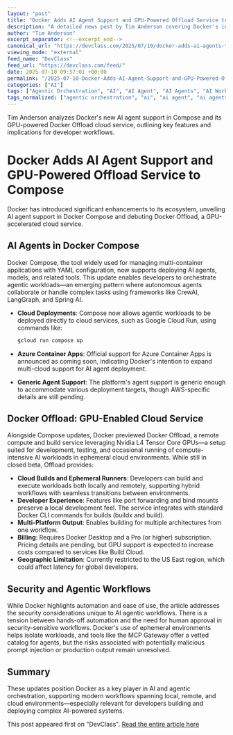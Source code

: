 ```yaml
---
layout: "post"
title: "Docker Adds AI Agent Support and GPU-Powered Offload Service to Compose"
description: "A detailed news post by Tim Anderson covering Docker's introduction of AI agent support within the Compose tool and its launch of Docker Offload, a GPU-enabled cloud service designed for running compute-intensive AI workloads in ephemeral environments. The article explains new orchestration capabilities, outlines integration with cloud services, and highlights security implications and workflow enhancements for developers."
author: "Tim Anderson"
excerpt_separator: <!--excerpt_end-->
canonical_url: "https://devclass.com/2025/07/10/docker-adds-ai-agents-to-compose-along-with-gpu-powered-cloud-offload-service/"
viewing_mode: "external"
feed_name: "DevClass"
feed_url: "https://devclass.com/feed/"
date: 2025-07-10 09:57:01 +00:00
permalink: "/2025-07-10-Docker-Adds-AI-Agent-Support-and-GPU-Powered-Offload-Service-to-Compose.html"
categories: ["AI"]
tags: ["Agentic Orchestration", "AI", "AI Agent", "AI Agents", "AI Workloads", "AI/ML", "Build Cloud", "Cloud Development", "Container Services", "Containers", "CrewAI", "Docker", "Docker Compose", "Docker Offload", "Ephemeral Compute", "GPU Cloud", "Hybrid Workflow", "LangGraph", "MCP Gateway", "Nvidia L4", "Port Forwarding", "Posts", "Remote Build", "Spring AI"]
tags_normalized: ["agentic orchestration", "ai", "ai agent", "ai agents", "ai workloads", "ai slash ml", "build cloud", "cloud development", "container services", "containers", "crewai", "docker", "docker compose", "docker offload", "ephemeral compute", "gpu cloud", "hybrid workflow", "langgraph", "mcp gateway", "nvidia l4", "port forwarding", "posts", "remote build", "spring ai"]
---
```


Tim Anderson analyzes Docker's new AI agent support in Compose and its GPU-powered Docker Offload cloud service, outlining key features and implications for developer workflows.<!--excerpt_end-->

# Docker Adds AI Agent Support and GPU-Powered Offload Service to Compose

Docker has introduced significant enhancements to its ecosystem, unveiling AI agent support in Docker Compose and debuting Docker Offload, a GPU-accelerated cloud service.

## AI Agents in Docker Compose

Docker Compose, the tool widely used for managing multi-container applications with YAML configuration, now supports deploying AI agents, models, and related tools. This update enables developers to orchestrate agentic workloads—an emerging pattern where autonomous agents collaborate or handle complex tasks using frameworks like CrewAI, LangGraph, and Spring AI.

- **Cloud Deployments**: Compose now allows agentic workloads to be deployed directly to cloud services, such as Google Cloud Run, using commands like:

  ```sh
  gcloud run compose up
  ```

- **Azure Container Apps**: Official support for Azure Container Apps is announced as coming soon, indicating Docker's intention to expand multi-cloud support for AI agent deployment.

- **Generic Agent Support**: The platform's agent support is generic enough to accommodate various deployment targets, though AWS-specific details are still pending.

## Docker Offload: GPU-Enabled Cloud Service

Alongside Compose updates, Docker previewed Docker Offload, a remote compute and build service leveraging Nvidia L4 Tensor Core GPUs—a setup suited for development, testing, and occasional running of compute-intensive AI workloads in ephemeral cloud environments. While still in closed beta, Offload provides:

- **Cloud Builds and Ephemeral Runners**: Developers can build and execute workloads both locally and remotely, supporting hybrid workflows with seamless transitions between environments.
- **Developer Experience**: Features like port forwarding and bind mounts preserve a local development feel. The service integrates with standard Docker CLI commands for builds (buildx and build).
- **Multi-Platform Output**: Enables building for multiple architectures from one workflow.
- **Billing**: Requires Docker Desktop and a Pro (or higher) subscription. Pricing details are pending, but GPU support is expected to increase costs compared to services like Build Cloud.
- **Geographic Limitation**: Currently restricted to the US East region, which could affect latency for global developers.

## Security and Agentic Workflows

While Docker highlights automation and ease of use, the article addresses the security considerations unique to AI agentic workflows. There is a tension between hands-off automation and the need for human approval in security-sensitive workflows. Docker's use of ephemeral environments helps isolate workloads, and tools like the MCP Gateway offer a vetted catalog for agents, but the risks associated with potentially malicious prompt injection or production output remain unresolved.

## Summary

These updates position Docker as a key player in AI and agentic orchestration, supporting modern workflows spanning local, remote, and cloud environments—especially relevant for developers building and deploying complex AI-powered systems.

This post appeared first on "DevClass". [Read the entire article here](https://devclass.com/2025/07/10/docker-adds-ai-agents-to-compose-along-with-gpu-powered-cloud-offload-service/)
